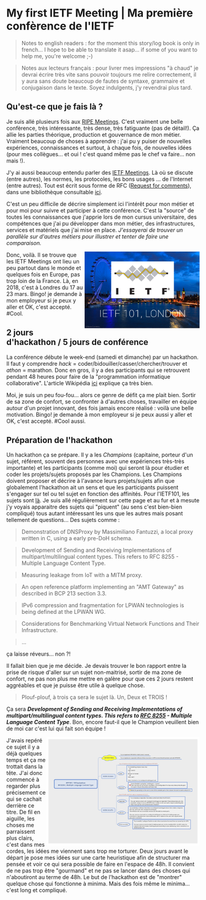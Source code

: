 # My first IETF Meeting | Ma première confèrence de l'IETF

> Notes to english readers : for the moment this story/log book is only in french... I hope to be able to translate it asap... if some of you want to help me, you're welcome ;-)

> Notes aux lecteurs français : pour livrer mes impressions "à chaud" je devrai écrire très vite sans pouvoir toujours me relire correctement, il y aura sans doute beaucoup de fautes de syntaxe, grammaire et conjugaison dans le texte. Soyez indulgents, j'y revendrai plus tard.


## Qu'est-ce que je fais là ?
Je suis allé plusieurs fois aux [RIPE Meetings](https://www.ripe.net/participate/meetings). C'est vraiment une belle confèrence, très intéressante, très dense, très fatiguante (pas de détail!). Ça allie les parties théorique, production et gouvernance de mon métier. Vraiment beaucoup de choses à apprendre : j'ai pu y puiser de nouvelles expériences, connaissances et surtout, à chaque fois, de nouvelles idées (pour mes collègues... et oui ! c'est quand même pas le chef va faire... non mais !).

J'y ai aussi beaucoup entendu parler des [IETF Meetings](https://www.ietf.org/how/meetings/upcoming/). Là où se discute (entre autres), les normes, les protocoles, les bons usages ... de l'Internet (entre autres). Tout est écrit sous forme de RFC ([Request for comments](https://fr.wikipedia.org/wiki/Request_for_comments)), dans une bibliothèque consultable [ici](https://www.rfc-editor.org/).

C'est un peu difficile de décrire simplement ici l'intérêt pour mon métier et pour moi pour suivre et participer à cette conférence. C'est la "source" de toutes les connaissances que j'apprie lors de mon cursus universitaire, des compétences que j'ai pu développer dans mon métier, des infrastructures, services et matériels que j'ai mise en place. *J'essayerai de trouver un parallèle sur d'autres métiers pour illustrer et tenter de faire une comparaison.*

<img src="ietf2018london.png" style="float: right; width: 300px;"/>
Donc, voilà. Il se trouve que les IETF Meetings ont lieu un peu partout dans le monde et quelques fois en Europe, pas trop loin de la France. Là, en 2018, c'est à Londres du 17 au 23 mars. Bingo! je demande à mon employeur si je peux y aller et OK, c'est accepté. #Cool.


## 2 jours d'hackathon / 5 jours de conférence
La conférence débute le week-end (samedi et dimanche) par un hackathon. Il faut y comprendre *hack* = coder/bidouiller/casser/chercher/trouver et *athon* = marathon. Donc en gros, il y a des participants qui se retrouvent pendant 48 heures pour faire de la "programmation informatique collaborative". L'article Wikipédia [ici](https://fr.wikipedia.org/wiki/Hackathon) explique ça très bien.

Moi, je suis un peu fou-fou... alors ce genre de défit ça me plait bien. Sortir de sa zone de confort, se confronter à d'autres choses, travailler en équipe autour d'un projet innovant, des fois jamais encore réalisé : voilà une belle motivation. Bingo! je demande à mon employeur si je peux aussi y aller et OK, c'est accepté. #Cool aussi.


## Préparation de l'hackathon
Un hackathon ça se prépare. Il y a les *Champions* (capitaine, porteur d'un sujet, référent, souvent des personnes avec une expériences très-très importante) et les participants (comme moi) qui seront là pour étudier et coder les projets/sujets proposés par les Champions. Les Champions doivent proposer et décrire à l'avance leurs projets/sujets afin que globalement l'hackathon ait un sens et que les participants puissent s'engager sur tel ou tel sujet en fonction des affinités. Pour l'IETF101, les sujets sont [là](https://trac.ietf.org/trac/ietf/meeting/wiki/101hackathon). Je suis allé régulièrement sur cette page et au fur et à mesute j'y voyais apparaitre des sujets qui "piquent" (au sens c'est bien-bien compliqué) tous autant intéressant les uns que les autres mais posant tellement de questions... Des sujets comme :

> Demonstration of DNSProxy by Massimiliano Fantuzzi, a local proxy written in C, using a early pre-DoH schema.

> Development of Sending and Receiving Implementations of multipart/multilingual content types. This refers to RFC 8255 - Multiple Language Content Type.

> Measuring leakage from IoT with a MITM proxy.

> An open reference platform implementing an "AMT Gateway" as described in BCP 213 section 3.3.

> IPv6 compression and fragmentation for LPWAN technologies is being defined at the LPWAN WG.

> Considerations for Benchmarking Virtual Network Functions and Their Infrastructure.

> ...

ça laisse réveurs... non ?!

Il fallait bien que je me décide. Je devais trouver le bon rapport entre la prise de risque d'aller sur un sujet non-maitrisé, sortir de ma zone de confort, ne pas non plus me mettre en galère pour que ces 2 jours restent aggréables et que je puisse être utile à quelque chose. 

> Plouf-plouf, à trois ça sera le sujet là. Un, Deux et TROIS !

Ça sera ***Development of Sending and Receiving Implementations of multipart/multilingual content types. This refers to [RFC 8255](https://trac.tools.ietf.org/html/rfc8255) - Multiple Language Content Type***. Bon, encore faut-il que le Champion veuillent bien de moi car c'est lui qui fait son équipe !

<img src="IETF101-101hackathon-RFC8255-Multiple-Language-Content-Type.png" style="float: right; width: 400px;"/>
J'avais repéré ce sujet il y a déjà quelques temps et ça me trottait dans la tête. J'ai donc commencé à regarder plus précisement ce qui se cachait derrière ce titre. De fil en aiguille, les choses me parraissent plus clairs, c'est dans mes cordes, les idées me viennent sans trop me torturer. Deux jours avant le départ je pose mes idées sur une carte heuristique afin de structurer ma pensée et voir ce qui sera possible de faire en l'espace de 48h. Il convient de ne pas trop être "gourmand" et ne pas se lancer dans des choses qui n'aboutiront au terme de 48h. Le but de l'hackathon est de "montrer" quelque chose qui fonctionne à minima. Mais des fois même le minima... c'est long et compliqué.